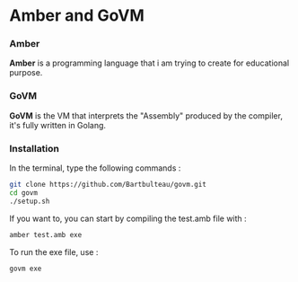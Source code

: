 # Amber and GoVM

### Amber

**Amber** is a programming language that i am trying to create for educational purpose.

### GoVM

**GoVM** is the VM that interprets the "Assembly" produced by the compiler, it's fully written in Golang.

### Installation

In the terminal, type the following commands : 
```bash
git clone https://github.com/Bartbulteau/govm.git
cd govm
./setup.sh
```

If you want to, you can start by compiling the test.amb file with :
```bash
amber test.amb exe
```

To run the exe file, use :
```bash
govm exe
```